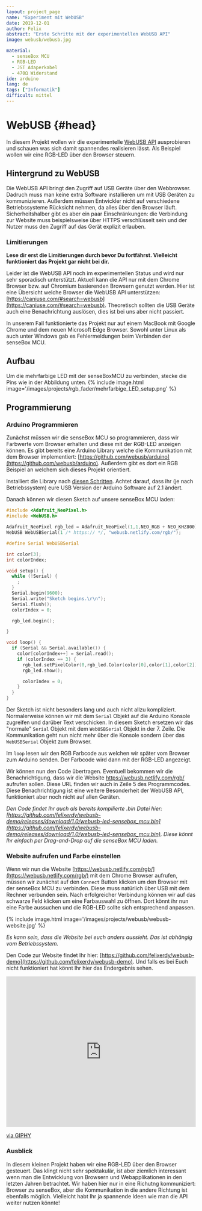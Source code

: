 ```yaml
---
layout: project_page
name: "Experiment mit WebUSB"
date: 2019-12-01
author: Felix
abstract: "Erste Schritte mit der experimentellen WebUSB API"
image: webusb/webusb.jpg

material:
  - senseBox MCU
  - RGB-LED
  - JST Adaperkabel
  - 470Ω Widerstand
ide: arduino
lang: de
tags: ["Informatik"]
difficult: mittel
---
```


# WebUSB {#head}

In diesem Projekt wollen wir die experimentelle [WebUSB API](https://developers.google.com/web/updates/2016/03/access-usb-devices-on-the-web) ausprobieren und schauen was sich damit spannendes realisieren lässt. Als Beispiel wollen wir eine RGB-LED über den Browser steuern.

## Hintergrund zu WebUSB

Die WebUSB API bringt den Zugriff auf USB Geräte über den Webbrowser. Dadruch muss man keine extra Software installieren um mit USB Geräten zu kommunizieren. Außerdem müssen Entwickler nicht auf verschiedene Betriebssysteme Rücksicht nehmen, da alles über den Browser läuft. Sicherheitshalber gibt es aber ein paar Einschränkungen: die Verbindung zur Website muss beispielsweise über HTTPS verschlüsselt sein und der Nutzer muss den Zugriff auf das Gerät explizit erlauben.

### Limitierungen

<b>Lese dir erst die Limitierungen durch bevor Du fortfährst. Vielleicht funktioniert das Projekt gar nicht bei dir.</b>

Leider ist die WebUSB API noch im experimentellen Status und wird nur sehr sporadisch unterstützt. Aktuell kann die API nur mit dem Chrome Browser bzw. auf Chromium basierenden Browsern genutzt werden. Hier ist eine Übersicht welche Browser die WebUSB API unterstützen: [https://caniuse.com/#search=webusb](https://caniuse.com/#search=webusb). Theoretisch sollten die USB Geräte auch eine Benachrichtung auslösen, dies ist bei uns aber nicht passiert.

In unserem Fall funktionierte das Projekt nur auf einem MacBook mit Google Chrome und dem neuen Microsoft Edge Browser. Sowohl unter Linux als auch unter Windows gab es Fehlermeldungen beim Verbinden der senseBox MCU.

## Aufbau

Um die mehrfarbige LED mit der senseBoxMCU zu verbinden, stecke die Pins wie in der Abbildung unten.
{% include image.html image='/images/projects/rgb_fader/mehrfarbige_LED_setup.png' %}

## Programmierung

### Arduino Programmieren

Zunächst müssen wir die senseBox MCU so programmieren, dass wir Farbwerte vom Browser erhalten und diese mit der RGB-LED anzeigen können. Es gibt bereits eine Arduino Library welche die Kommunikation mit dem Browser implementiert: [https://github.com/webusb/arduino](https://github.com/webusb/arduino). Außerdem gibt es dort ein RGB Beispiel an welchem sich dieses Projekt orientiert.

Installiert die Library nach [diesen Schritten](https://github.com/webusb/arduino#getting-started). Achtet darauf, dass ihr (je nach Betriebssystem) eure USB Version der Arduino Software auf 2.1 ändert.

Danach können wir diesen Sketch auf unsere senseBox MCU laden:

```c
#include <Adafruit_NeoPixel.h>
#include <WebUSB.h>

Adafruit_NeoPixel rgb_led = Adafruit_NeoPixel(1,1,NEO_RGB + NEO_KHZ800);
WebUSB WebUSBSerial(1 /* https:// */, "webusb.netlify.com/rgb/");

#define Serial WebUSBSerial

int color[3];
int colorIndex;

void setup() {
  while (!Serial) {
    ;
  }
  Serial.begin(9600);
  Serial.write("Sketch begins.\r\n");
  Serial.flush();
  colorIndex = 0;

  rgb_led.begin();

}

void loop() {
  if (Serial && Serial.available()) {
    color[colorIndex++] = Serial.read();
    if (colorIndex == 3) {
      rgb_led.setPixelColor(0,rgb_led.Color(color[0],color[1],color[2]));
      rgb_led.show();

      colorIndex = 0;
    }
  }
}
```

Der Sketch ist nicht besonders lang und auch nicht allzu kompliziert. Normalerweise können wir mit dem `Serial` Objekt auf die Arduino Konsole zugreifen und darüber Text verschicken. In diesem Sketch ersetzen wir das "normale" `Serial` Objekt mit dem `WebUSBSerial` Objekt in der 7. Zeile. Die Kommunikation geht nun nicht mehr über die Konsole sondern über das `WebUSBSerial` Objekt zum Browser.

Im `loop` lesen wir den RGB Farbcode aus welchen wir später vom Browser zum Arduino senden. Der Farbcode wird dann mit der RGB-LED angezeigt.

Wir können nun den Code übertragen. Eventuell bekommen wir die Benachrichtigung, dass wir die Website https://webusb.netlify.com/rgb/ aufrufen sollen. Diese URL finden wir auch in Zeile 5 des Programmcodes. Diese Benachrichtigung ist eine weitere Besonderheit der WebUSB API, funktioniert aber noch nicht auf allen Geräten.

<i>Den Code findet Ihr auch als bereits kompilierte .bin Datei hier: [https://github.com/felixerdy/webusb-demo/releases/download/1.0/webusb-led-sensebox_mcu.bin](https://github.com/felixerdy/webusb-demo/releases/download/1.0/webusb-led-sensebox_mcu.bin). Diese könnt Ihr einfach per Drag-and-Drop auf die senseBox MCU laden.</i>

### Website aufrufen und Farbe einstellen

Wenn wir nun die Website [https://webusb.netlify.com/rgb/](https://webusb.netlify.com/rgb/) mit dem Chrome Browser aufrufen, müssen wir zunächst auf den `Connect` Button klicken um den Browser mit der senseBox MCU zu verbinden. Diese muss natürlich über USB mit dem Rechner verbunden sein. Nach erfolgreicher Verbindung können wir auf das schwarze Feld klicken um eine Farbauswahl zu öffnen. Dort könnt ihr nun eine Farbe aussuchen und die RGB-LED sollte sich entsprechend anpassen.

{% include image.html image='/images/projects/webusb/webusb-website.jpg' %}

<i>Es kann sein, dass die Website bei euch anders aussieht. Das ist abhängig vom Betriebssystem.</i>

Den Code zur Website findet Ihr hier: [https://github.com/felixerdy/webusb-demo](https://github.com/felixerdy/webusb-demo). Und falls es bei Euch nicht funktioniert hat könnt Ihr hier das Endergebnis sehen.

<div style="height:400px;position:relative;"><iframe src="https://giphy.com/embed/U1sq7sxj6aQuRnH7er" width="100%" height="100%" style="position:absolute" frameBorder="0" class="giphy-embed" allowFullScreen></iframe></div><p><a href="https://giphy.com/gifs/U1sq7sxj6aQuRnH7er">via GIPHY</a></p>

### Ausblick

In diesem kleinen Projekt haben wir eine RGB-LED über den Browser gesteuert. Das klingt nicht sehr spektakulär, ist aber ziemlich interessant wenn man die Entwicklung von Browsern und Webapplikationen in den letzten Jahren betrachtet. Wir haben hier nur in eine Richutng kommuniziert: Browser zu senseBox, aber die Kommunikation in die andere Richtung ist ebenfalls möglich. Vielleicht habt Ihr ja spannende Ideen wie man die API weiter nutzen könnte!
